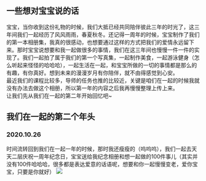 ## 一些想对宝宝说的话

宝宝，当你收到这份礼物的时候，我们大抵已经共同陪伴彼此三年的时光了，这三年间我们一起经历了风风雨雨，春夏秋冬。还记得一周年的时候，宝宝制作了我们的第一本相册集，我真的很感动，也想要通过这样的方式把我们的爱情永远留下来。那时宝宝说想要和我一起做很多的事情，我们在这三年间也慢慢一件一件的实现了。我们一起拍了属于我们的第一个写真集，一起制作美食，一起游泳健身（怎么听起来怪怪的哈哈哈），一起生活在一起，和宝宝所做的一切的事情都是那么的有趣，有你真好。想到未来的漫漫岁月有你陪伴，就不由得感觉到心安。  
最近我们的课程比较多，导师的任务也推的比较近，关键是咱们在一起的时候我就没有办法去做这个相册，所以第一年的内容之后我再慢慢整理上传上来。  
让我们先从我们在一起的第二年开始回忆吧~


## 我们在一起的第二个年头
### 2020.10.26
时间流转回到我们在一起一年的时候，那时我还瘦瘦的（呜呜呜），我们一起去天天二层庆祝一周年纪念日，宝宝送给我纪念相册和想一起做的100件事儿（其实并没有100件哈哈哈，很多都是表达爱意的话语呢，想要和你一起慢慢变老，爱你宝宝，只要是你就好）
![ ](http://r.photo.store.qq.com/psc?/V13biTRq036Exl/bqQfVz5yrrGYSXMvKr.cqV7Iqw5*xFiQqmwuMUvvw439yABqO2XY7cmq0QtaTTU038*T761C6KbqyqeyOj0KhXEgpFbYvF6bL3JBIgGOVEw!/r"一周年的合照")